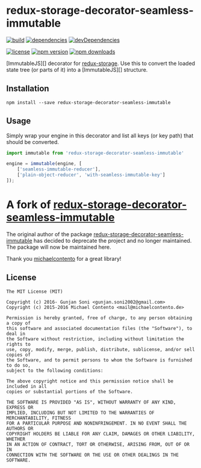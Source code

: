 # redux-storage-decorator-seamless-immutable

[![build](https://travis-ci.org/morsdyce/redux-storage-decorator-seamless-immutable.svg?branch=master)](https://travis-ci.org/morsdyce/redux-storage-decorator-seamless-immutable)
[![dependencies](https://david-dm.org/morsdyce/redux-storage-decorator-seamless-immutable.svg)](https://david-dm.org/morsdyce/redux-storage-decorator-seamless-immutable)
[![devDependencies](https://david-dm.org/morsdyce/redux-storage-decorator-seamless-immutable/dev-status.svg)](https://david-dm.org/morsdyce/redux-storage-decorator-seamless-immutable#info=devDependencies)

[![license](https://img.shields.io/npm/l/redux-storage-decorator-seamless-immutable.svg?style=flat-square)](https://www.npmjs.com/package/redux-storage-decorator-seamless-immutable)
[![npm version](https://img.shields.io/npm/v/redux-storage-decorator-seamless-immutable.svg?style=flat-square)](https://www.npmjs.com/package/redux-storage-decorator-seamless-immutable)
[![npm downloads](https://img.shields.io/npm/dm/redux-storage-decorator-seamless-immutable.svg?style=flat-square)](https://www.npmjs.com/package/redux-storage-decorator-seamless-immutable)

[ImmutableJS][] decorator for [redux-storage][]. Use this to convert the loaded
state tree (or parts of it) into a [ImmutableJS][] structure.

## Installation

    npm install --save redux-storage-decorator-seamless-immutable

## Usage

Simply wrap your engine in this decorator and list all keys (or key path) that
should be converted.

```js
import immutable from 'redux-storage-decorator-seamless-immutable'

engine = immutable(engine, [
    ['seamless-immutable-reducer'],
    ['plain-object-reducer', 'with-seamless-immutable-key']
]);
```

# A fork of [redux-storage-decorator-seamless-immutable](https://github.com/michaelcontento/redux-storage-decorator-seamless-immutable)

The original author of the package [redux-storage-decorator-seamless-immutable](https://github.com/michaelcontento/redux-storage-decorator-seamless-immutable) has decided to deprecate the project and no longer maintained. The package will now be maintained here.

Thank you [michaelcontento](https://github.com/michaelcontento) for a great library!

## License

    The MIT License (MIT)

    Copyright (c) 2016- Gunjan Soni <gunjan.soni2002@gmail.com> 
    Copyright (c) 2015-2016 Michael Contento <mail@michaelcontento.de> 

    Permission is hereby granted, free of charge, to any person obtaining a copy of
    this software and associated documentation files (the "Software"), to deal in
    the Software without restriction, including without limitation the rights to
    use, copy, modify, merge, publish, distribute, sublicense, and/or sell copies of
    the Software, and to permit persons to whom the Software is furnished to do so,
    subject to the following conditions:

    The above copyright notice and this permission notice shall be included in all
    copies or substantial portions of the Software.

    THE SOFTWARE IS PROVIDED "AS IS", WITHOUT WARRANTY OF ANY KIND, EXPRESS OR
    IMPLIED, INCLUDING BUT NOT LIMITED TO THE WARRANTIES OF MERCHANTABILITY, FITNESS
    FOR A PARTICULAR PURPOSE AND NONINFRINGEMENT. IN NO EVENT SHALL THE AUTHORS OR
    COPYRIGHT HOLDERS BE LIABLE FOR ANY CLAIM, DAMAGES OR OTHER LIABILITY, WHETHER
    IN AN ACTION OF CONTRACT, TORT OR OTHERWISE, ARISING FROM, OUT OF OR IN
    CONNECTION WITH THE SOFTWARE OR THE USE OR OTHER DEALINGS IN THE SOFTWARE.

  [redux-storage]: https://github.com/morsdyce/redux-storage
  [redux-storage-decorator-seamless-immutable]: https://github.com/morsdyce/redux-storage-decorator-seamless-immutable
  [seamless-immutable]: https://github.com/rtfeldman/seamless-immutable
